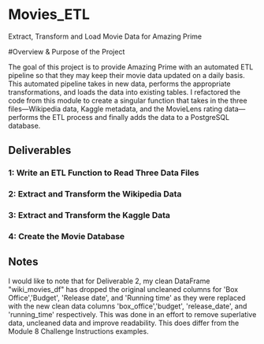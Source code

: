 # Movies_ETL
Extract, Transform and Load Movie Data for Amazing Prime

#Overview & Purpose of the Project 

The goal of this project is to provide Amazing Prime with an automated ETL pipeline so that they may keep their movie data updated on a daily basis.  This automated pipeline takes in new data, performs the appropriate transformations, and loads the data into existing tables. I refactored the code from this module to create a singular function that takes in the three files—Wikipedia data, Kaggle metadata, and the MovieLens rating data—performs the ETL process and finally adds the data to a PostgreSQL database.

## Deliverables

### 1: Write an ETL Function to Read Three Data Files

### 2: Extract and Transform the Wikipedia Data

### 3: Extract and Transform the Kaggle Data

### 4: Create the Movie Database

## Notes

I would like to note that for Deliverable 2, my clean DataFrame "wiki_movies_df" has dropped the original uncleaned columns for 'Box Office','Budget', 'Release date', and 'Running time' 
as they were replaced with the new clean data columns 'box_office','budget', 'release_date', and 'running_time' respectively.
This was done in an effort to remove superlative data, uncleaned data and improve readability.
This does differ from the Module 8 Challenge Instructions examples. 
